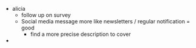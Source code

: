 - alicia
	- follow up on survey
	- Social media message more like newsletters / regular notification = good
		- find a more precise description to cover
-
